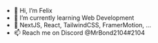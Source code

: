 - 👋 Hi, I’m Felix
- 🌱 I’m currently learning Web Development
- 💞️ NextJS, React, TailwindCSS, FramerMotion, ...
- 📫 Reach me on Discord @MrBond2104#2104

<!---
MrBond2104/MrBond2104 is a ✨ special ✨ repository because its `README.md` (this file) appears on your GitHub profile.
You can click the Preview link to take a look at your changes.
--->
